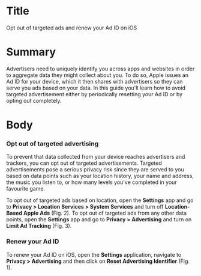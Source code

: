 # Title #
Opt out of targeted ads and renew your Ad ID on iOS

# Summary #
Advertisers need to uniquely identify you across apps and websites in order to aggregate data they might collect about
you. To do so, Apple issues an Ad ID for your device, which it then shares with advertisers so they can serve you ads
based on your data. In this guide you'll learn how to avoid targeted advertisement either by periodically resetting your
Ad ID or by opting out completely.

# Body #

### Opt out of targeted advertising ###
To prevent that data collected from your device reaches advertisers and trackers, you can opt out of targeted
advertisements. Targeted advertisements pose a serious privacy risk since they are served to you based on data points
such as your location history, your name and address, the music you listen to, or how many levels you've completed in
your favourite game.

To opt out of targeted ads based on location, open the **Settings** app and go to **Privacy > Location Services > System
Services** and turn off **Location-Based Apple Ads** (Fig. 2). To opt out of targeted ads from any other data points,
open the **Settings** app and go to **Privacy > Advertising** and turn on **Limit Ad Tracking** (Fig. 3).

### Renew your Ad ID ###
To renew your Ad ID on iOS, open the **Settings** application, navigate to **Privacy > Advertising** and then
click on **Reset Advertising Identifier** (Fig. 1).
